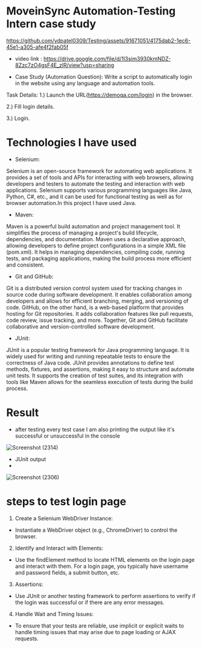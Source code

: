 # MoveinSync Automation-Testing Intern case study


https://github.com/ydpatel0309/Testing/assets/91671051/4175dab2-1ec6-45e1-a305-afe4f2fab05f

* video link : https://drive.google.com/file/d/1l3sim3930kmNDZ-8Zzc7zO4gsF4E_zlR/view?usp=sharing

* Case Study (Automation Question): 
Write a script to automatically login in the website using any language and automation tools.

 Task Details: 1.) Launch the URL(https://demoqa.com/login) in the browser. 
 
 2.) Fill login details.
 
 3.) Login.

# Technologies I have used

* Selenium:
  
Selenium is an open-source framework for automating web applications. It provides a set of tools and APIs for interacting with web browsers, allowing developers and testers to automate the testing and interaction with web applications. Selenium supports various programming languages like Java, Python, C#, etc., and it can be used for functional testing as well as for browser automation.In this project I have used Java.

* Maven:
  
Maven is a powerful build automation and project management tool. It simplifies the process of managing a project's build lifecycle, dependencies, and documentation. Maven uses a declarative approach, allowing developers to define project configurations in a simple XML file (pom.xml). It helps in managing dependencies, compiling code, running tests, and packaging applications, making the build process more efficient and consistent.

* Git and GitHub:

Git is a distributed version control system used for tracking changes in source code during software development. It enables collaboration among developers and allows for efficient branching, merging, and versioning of code. GitHub, on the other hand, is a web-based platform that provides hosting for Git repositories. It adds collaboration features like pull requests, code review, issue tracking, and more. Together, Git and GitHub facilitate collaborative and version-controlled software development.

* JUnit:
  
JUnit is a popular testing framework for Java programming language. It is widely used for writing and running repeatable tests to ensure the correctness of Java code. JUnit provides annotations to define test methods, fixtures, and assertions, making it easy to structure and automate unit tests. It supports the creation of test suites, and its integration with tools like Maven allows for the seamless execution of tests during the build process.

# Result

* after testing every test case I am also printing the output like it's successful or unsuccessful in the console

![Screenshot (2314)](https://github.com/ydpatel0309/Testing/assets/91671051/252567c4-bf7b-4400-a51c-d852b004da25)

* JUnit output
* 
![Screenshot (2306)](https://github.com/ydpatel0309/Testing/assets/91671051/1a2e0b4d-f150-4f35-8e5f-ecf750f9d163)


# steps to test login page

1) Create a Selenium WebDriver Instance:
   
* Instantiate a WebDriver object (e.g., ChromeDriver) to control the browser.

2) Identify and Interact with Elements:
   
* Use the findElement method to locate HTML elements on the login page and interact with them. For a login page, you typically have username and password fields, a submit button, etc.

3) Assertions:
   
* Use JUnit or another testing framework to perform assertions to verify if the login was successful or if there are any error messages.

4) Handle Wait and Timing Issues:
   
* To ensure that your tests are reliable, use implicit or explicit waits to handle timing issues that may arise due to page loading or AJAX requests.
